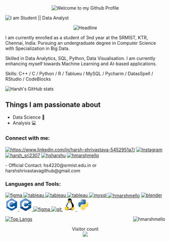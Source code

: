 <!-- "Hero" Header -->
<div align="center">
  <img src="https://github.com/BrunnerLivio/brunnerlivio/blob/master/images/welcome.png?raw=true" style="max-width: 100%;" alt="Welcome to my Github Profile" />
</div>

![I am Student || Data Analyst](https://media-exp1.licdn.com/dms/image/C4E16AQHYiVdstYdxRg/profile-displaybackgroundimage-shrink_350_1400/0/1619170856260?e=1667433600&v=beta&t=1h2jQTy1TNdBh3ZzGX9kpBeNecUKwIFGMb4cZ-JRc_Q)


<div align ="center">
  <img src="https://readme-typing-svg.herokuapp.com?font=Wallpoet&color=%236FDA44&size=32&center=true&vCenter=true&width=600&height=50&lines=Hi+there+,+I'm+Harsh+Shrivastava;Data+Analyst;Data+Scientist;Problem+Solver;Software+Developer;Freelancer;Open-Source+Contributor;Enthusiast" alt="Headline" /> 
</div>


I am currently enrolled as a student of 3nd year at the SRMIST, KTR, Chennai, India. Pursuing an undergraduate degree in Computer Science with Specialization in Big Data.

Skilled in Data Analytics, SQL, Python, Data Visualisation. I am currently enhancing myself towards Machine Learning and AI-based applications.

Skills: C++ / C / Python / R / Tablueu / MySQL / Pycharm / DatasSpell / RStudio / CodeBlocks

![Harsh's GitHub stats](https://github-readme-stats.vercel.app/api?username=hmarshmello&show_icons=true&hide=prs&theme=tokyonight)


## Things I am passionate about
- Data Science :robot:
- Analysis :computer:


<h3 align="left">Connect with me:</h3>
<p align="left">
<a href="https://www.linkedin.com/in/harsh-shrivastava-5452951a7/" target="_blank"><img align="center" src="https://raw.githubusercontent.com/rahuldkjain/github-profile-readme-generator/master/src/images/icons/Social/linked-in-alt.svg" alt="https://www.linkedin.com/in/harsh-shrivastava-5452951a7/" height="30" width="40" /></a>
<a href="https://www.instagram.com/pillarofflame/" target="blank"><img align="center" src="https://raw.githubusercontent.com/rahuldkjain/github-profile-readme-generator/master/src/images/icons/Social/instagram.svg" alt="Instagram" height="30" width="40" /></a>
<a href="https://www.codechef.com/users/hmarshmello" target="blank"><img align="center" src="https://cdn.codechef.com/sites/default/files/uploads/pictures/acae045f99b2a02840e23613172dc98c.png" alt="harsh_sri2307" height="30" width="40" /></a>
<a href="https://leetcode.com/hmarshmello24/" target="blank"><img align="center" src="https://raw.githubusercontent.com/rahuldkjain/github-profile-readme-generator/master/src/images/icons/Social/leet-code.svg" alt="hsharshu" height="30" width="40" /></a>
<a href="https://github.com/hmarshmello" target="blank"><img align="center" src="https://raw.githubusercontent.com/rahuldkjain/github-profile-readme-generator/master/src/images/icons/Social/github.svg" alt="hmarshmello" height="30" width="40" /></a>
</p>
- Official Contact: hs4220@srmist.edu.in  or  harshshrivastavagithub@gmail.com





<h3 align="left">Languages and Tools:</h3>
<p align="left"> 
<a href="https://www.r-project.org/" target="_blank" rel="noreferrer"> <img src="https://www.r-project.org/Rlogo.png" alt="figma" width="40" height="40"/> </a>
<a href="https://www.tableau.com/" target="_blank" rel="noreferrer"> <img src="https://ctovision.com/wp-content/uploads/tableau-1.jpg" alt="tableau" width="40" height="40"/> </a> 
<a href="https://ipython.org/notebook.html" target="_blank" rel="noreferrer"> <img src="https://upload.wikimedia.org/wikipedia/commons/thumb/3/38/Jupyter_logo.svg/1200px-Jupyter_logo.svg.png" alt="tableau" width="40" height="40"/> </a> 
<a href="https://cloud.google.com/analytics/bigquery
" target="_blank" rel="noreferrer"> <img src="https://assets-global.website-files.com/5abc6c4b0a243a2dc939ee6e/5fdb995550a781d7c0c4ec5f_google-bigquery-logo-1.svg" alt="tableau" width="40" height="40"/> </a>  
<a href="https://www.mysql.com/" target="_blank" rel="noreferrer"> <img src="https://user-images.githubusercontent.com/11978772/40430854-46e62868-5e63-11e8-9fac-920ee4ef5237.png" alt="mysql" width="40" height="40"/> </a>
<a href="https://office.live.com/start/excel.aspx" target="blank"><img align="center" src="https://upload.wikimedia.org/wikipedia/commons/thumb/7/73/Microsoft_Excel_2013-2019_logo.svg/2086px-Microsoft_Excel_2013-2019_logo.svg.png" alt="hmarshmello" height="40" width="40" /></a>
<a href="https://www.blender.org/" target="_blank" rel="noreferrer"> <img src="https://download.blender.org/branding/community/blender_community_badge_white.svg" alt="blender" width="40" height="40"/> </a> 
<a href="https://www.cprogramming.com/" target="_blank" rel="noreferrer"> <img src="https://raw.githubusercontent.com/devicons/devicon/master/icons/c/c-original.svg" alt="c" width="40" height="40"/> </a> 
<a href="https://www.w3schools.com/cpp/" target="_blank" rel="noreferrer"> <img src="https://raw.githubusercontent.com/devicons/devicon/master/icons/cplusplus/cplusplus-original.svg" alt="cplusplus" width="40" height="40"/> </a>
<a href="https://www.figma.com/" target="_blank" rel="noreferrer"> <img src="https://www.vectorlogo.zone/logos/figma/figma-icon.svg" alt="figma" width="40" height="40"/> </a>  
<a href="https://git-scm.com/" target="_blank" rel="noreferrer"> <img src="https://www.vectorlogo.zone/logos/git-scm/git-scm-icon.svg" alt="git" width="40" height="40"/> </a>
<a href="https://www.linux.org/" target="_blank" rel="noreferrer"> <img src="https://raw.githubusercontent.com/devicons/devicon/master/icons/linux/linux-original.svg" alt="linux" width="40" height="40"/> </a>
<a href="https://www.python.org" target="_blank" rel="noreferrer"> <img src="https://raw.githubusercontent.com/devicons/devicon/master/icons/python/python-original.svg" alt="python" width="40" height="40"/> </a>  </p>

[![Top Langs](https://github-readme-stats.vercel.app/api/top-langs/?username=hmarshmello&langs_count=10&theme=blueberry)](https://github.com/anuraghazra/github-readme-stats) </a>
<a> <img align="right" src="https://github-readme-streak-stats.herokuapp.com/?user=hmarshmello&theme=blueberry" alt="hmarshmello" /></a>

<p align="center"> 
  Visitor count<br>
  <img src="https://profile-counter.glitch.me/hmarsmello/count.svg" />
